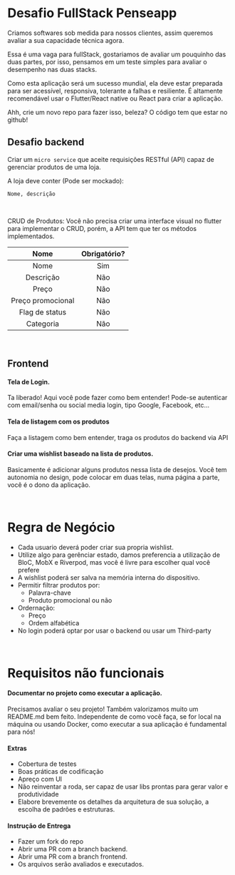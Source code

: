 # Desafio FullStack Penseapp

Criamos softwares sob medida para nossos clientes, assim queremos avaliar a sua capacidade técnica agora.

Essa é uma vaga para fullStack, gostariamos de avaliar um pouquinho das duas partes, por isso, pensamos em um teste simples para avaliar o desempenho nas duas stacks.

Como esta aplicação será um sucesso mundial, ela deve estar preparada para ser acessível, responsiva, tolerante a falhas e resiliente. 
É altamente recomendável usar o Flutter/React native ou React para criar a aplicação.

Ahh, crie um novo repo para fazer isso, beleza? O código tem que estar no github!

## Desafio backend

Criar um `micro service` que aceite requisições RESTful (API) capaz de gerenciar produtos de uma loja.

A loja deve conter (Pode ser mockado):
```
Nome, descrição
```

<br >

CRUD de Produtos:
Você não precisa criar uma interface visual no flutter para implementar o CRUD, porém, a API tem que ter os métodos implementados.

|       Nome        | Obrigatório? |
| :---------------: | :----------: |
|       Nome        |     Sim      |
|     Descrição     |     Não      |
|       Preço       |     Não      |
| Preço promocional |     Não      |
|  Flag de status   |     Não      |
|     Categoria     |     Não      |

<br >

## Frontend

#### Tela de Login.
Ta liberado! Aqui você pode fazer como bem entender! Pode-se autenticar com email/senha ou social media login, tipo Google, Facebook, etc... 

#### Tela de listagem com os produtos
Faça a listagem como bem entender, traga os produtos do backend via API

#### Criar uma wishlist baseado na lista de produtos.
Basicamente é adicionar alguns produtos nessa lista de desejos. Você tem autonomia no design, pode colocar em duas telas, numa página a parte, você é o dono da aplicação.

<br >

# Regra de Negócio

- Cada usuario deverá poder criar sua propria wishlist.
- Utilize algo para gerênciar estado, damos preferencia a utilização de BloC, MobX e Riverpod, mas você é livre para escolher qual você prefere
- A wishlist poderá ser salva na memória interna do dispositivo.
- Permitir filtrar produtos por:
  - Palavra-chave
  - Produto promocional ou não
- Ordernação:
  - Preço
  - Ordem alfabética
- No login poderá optar por usar o backend ou usar um Third-party

<br >

# Requisitos não funcionais

#### Documentar no projeto como executar a aplicação.
Precisamos avaliar o seu projeto! Também valorizamos muito um README.md bem feito. Independente de como você faça, se for local na máquina ou usando Docker, como executar a sua aplicação é fundamental para nós!

#### Extras
- Cobertura de testes
- Boas práticas de codificação
- Apreço com UI
- Não reinventar a roda, ser capaz de usar libs prontas para gerar valor e produtividade
- Elabore brevemente os detalhes da arquitetura de sua solução, a escolha de padrões e estruturas.

#### Instrução de Entrega
 - Fazer um fork do repo
 - Abrir uma PR com a branch backend.
 - Abrir uma PR com a branch frontend.
 - Os arquivos serão avaliados e executados.

